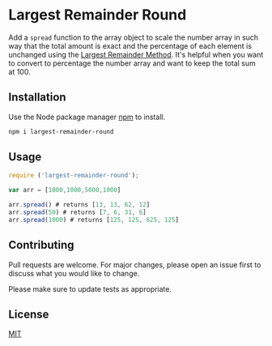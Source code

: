 # Largest Remainder Round
Add a `spread`  function to the array object to scale the number array in such way that the total amount is exact and the percentage of each element is unchanged using the [Largest Remainder Method](https://en.wikipedia.org/wiki/Largest_remainder_method). It's helpful when you want to convert to percentage the number array and want to keep the total sum at 100.


## Installation

Use the Node package manager [npm](https://www.npmjs.com/package/largest-remainder-round) to install.

```bash
npm i largest-remainder-round
```

## Usage

```javascript
require ('largest-remainder-round');

var arr = [1000,1000,5000,1000]

arr.spread() # returns [13, 13, 62, 12]
arr.spread(50) # returns [7, 6, 31, 6]
arr.spread(1000) # returns [125, 125, 625, 125]

```

## Contributing
Pull requests are welcome. For major changes, please open an issue first to discuss what you would like to change.

Please make sure to update tests as appropriate.

## License
[MIT](https://choosealicense.com/licenses/mit/)
